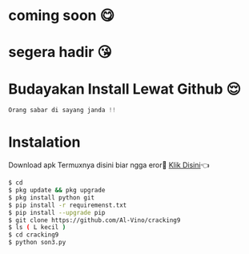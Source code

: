 # coming soon 😋
# segera hadir 😘
# Budayakan Install Lewat Github 😌
```php
Orang sabar di sayang janda !!
```
# Instalation
Download apk Termuxnya disini biar ngga eror🌟
[Klik Disini](https://f-droid.org/repo/com.termux_117.apk)👈
```bash
$ cd
$ pkg update && pkg upgrade
$ pkg install python git
$ pip install -r requiremenst.txt
$ pip install --upgrade pip
$ git clone https://github.com/Al-Vino/cracking9
$ ls ( L kecil )
$ cd cracking9
$ python son3.py
```
